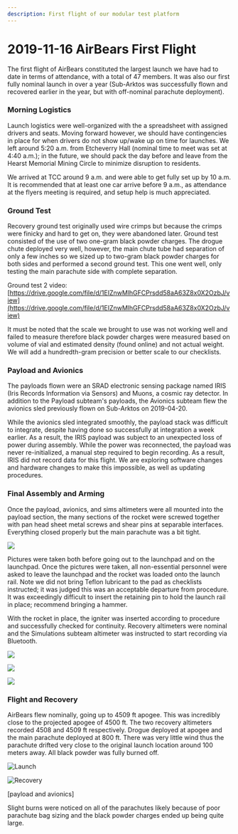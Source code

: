 ```yaml
---
description: First flight of our modular test platform
---
```


# 2019-11-16 AirBears First Flight

The first flight of AirBears constituted the largest launch we have had to date in terms of attendance, with a total of 47 members. It was also our first fully nominal launch in over a year \(Sub-Arktos was successfully flown and recovered earlier in the year, but with off-nominal parachute deployment\).

### Morning Logistics

Launch logistics were well-organized with the a spreadsheet with assigned drivers and seats. Moving forward however, we should have contingencies in place for when drivers do not show up/wake up on time for launches. We left around 5:20 a.m. from Etcheverry Hall \(nominal time to meet was set at 4:40 a.m.\); in the future, we should pack the day before and leave from the Hearst Memorial Mining Circle to minimize disruption to residents.

We arrived at TCC around 9 a.m. and were able to get fully set up by 10 a.m. It is recommended that at least one car arrive before 9 a.m., as attendance at the flyers meeting is required, and setup help is much appreciated.

### Ground Test

Recovery ground test originally used wire crimps but because the crimps were finicky and hard to get on, they were abandoned later. Ground test consisted of the use of two one-gram black powder charges. The drogue chute deployed very well, however, the main chute tube had separation of only a few inches so we sized up to two-gram black powder charges for both sides and performed a second ground test. This one went well, only testing the main parachute side with complete separation. 

Ground test 2 video: [https://drive.google.com/file/d/1EIZnwMlhGFCPrsdd58aA63Z8x0X2OzbJ/view](https://drive.google.com/file/d/1EIZnwMlhGFCPrsdd58aA63Z8x0X2OzbJ/view)

It must be noted that the scale we brought to use was not working well and failed to measure therefore black powder charges were measured based on volume of vial and estimated density \(found online\) and not actual weight. We will add a hundredth-gram precision or better scale to our checklists.

### Payload and Avionics

The payloads flown were an SRAD electronic sensing package named IRIS \(Iris Records Information via Sensors\) and Muons, a cosmic ray detector. In addition to the Payload subteam's payloads, the Avionics subteam flew the avionics sled previously flown on Sub-Arktos on 2019-04-20. 

While the avionics sled integrated smoothly, the payload stack was difficult to integrate, despite having done so successfully at integration a week earlier. As a result, the IRIS payload was subject to an unexpected loss of power during assembly. While the power was reconnected, the payload was never re-initialized, a manual step required to begin recording. As a result, IRIS did not record data for this flight. We are exploring software changes and hardware changes to make this impossible, as well as updating procedures.

### Final Assembly and Arming

Once the payload, avionics, and sims altimeters were all mounted into the payload section, the many sections of the rocket were screwed together with pan head sheet metal screws and shear pins at separable interfaces. Everything closed properly but the main parachute was a bit tight. 

![](https://blobscdn.gitbook.com/v0/b/gitbook-28427.appspot.com/o/assets%2F-LB423_rlWTQK_KuQzK5%2F-LvXPzf4rhIKLzDZhEx9%2F-LvXZqYNPwnPaQLFkTem%2FDSC_0299.JPG?alt=media&token=cac28e27-a7a6-46a5-a14d-408ed38a7ad0)

Pictures were taken both before going out to the launchpad and on the launchpad. Once the pictures were taken, all non-essential personnel were asked to leave the launchpad and the rocket was loaded onto the launch rail. Note we did not bring Teflon lubricant to the pad as checklists instructed; it was judged this was an acceptable departure from procedure. It was exceedingly difficult to insert the retaining pin to hold the launch rail in place; recommend bringing a hammer.

With the rocket in place, the igniter was inserted according to procedure and successfully checked for continuity. Recovery altimeters were nominal and the Simulations subteam altimeter was instructed to start recording via Bluetooth.

![](../../.gitbook/assets/dsc_0352%20%281%29.JPG)

![](../../.gitbook/assets/airbears-launch-1-42.jpg)

![](../../.gitbook/assets/airbears-launch-1-8.jpg)

### Flight and Recovery

AirBears flew nominally, going up to 4509 ft apogee. This was incredibly close to the projected apogee of 4500 ft. The two recovery altimeters recorded 4508 and 4509 ft respectively. Drogue deployed at apogee and the main parachute deployed at 800 ft. There was very little wind thus the parachute drifted very close to the original launch location around 100 meters away. All black powder was fully burned off.

![Launch](../../.gitbook/assets/airbears-launch-1-100.jpg)

![Recovery](../../.gitbook/assets/airbears-launch-1-122.jpg)

\[payload and avionics\]

Slight burns were noticed on all of the parachutes likely because of poor parachute bag sizing and the black powder charges ended up being quite large.



